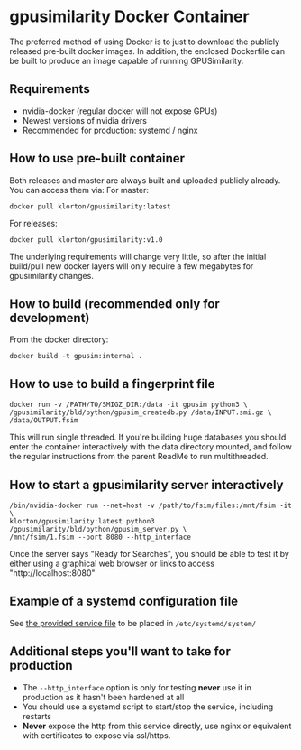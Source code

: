 # gpusimilarity Docker Container

The preferred method of using Docker is to just to download the publicly
released pre-built docker images.  In addition, the enclosed Dockerfile can be
built to produce an image capable of running GPUSimilarity.

## Requirements
* nvidia-docker (regular docker will not expose GPUs)
* Newest versions of nvidia drivers
* Recommended for production:  systemd / nginx

## How to use pre-built container
Both releases and master are always built and uploaded publicly already.  You
can access them via:
For master:
```
docker pull klorton/gpusimilarity:latest
```

For releases:

```
docker pull klorton/gpusimilarity:v1.0
```

The underlying requirements will change very little, so after the initial
build/pull new docker layers will only require a few megabytes for
gpusimilarity changes.

## How to build (recommended only for development)
From the docker directory:
```
docker build -t gpusim:internal .
```

## How to use to build a fingerprint file
```
docker run -v /PATH/TO/SMIGZ_DIR:/data -it gpusim python3 \
/gpusimilarity/bld/python/gpusim_createdb.py /data/INPUT.smi.gz \
/data/OUTPUT.fsim
```

This will run single threaded.  If you're building huge databases you should
enter the container interactively with the data directory mounted, and follow
the regular instructions from the parent ReadMe to run multithreaded.

## How to start a gpusimilarity server interactively
```
/bin/nvidia-docker run --net=host -v /path/to/fsim/files:/mnt/fsim -it \
klorton/gpusimilarity:latest python3 /gpusimilarity/bld/python/gpusim_server.py \
/mnt/fsim/1.fsim --port 8080 --http_interface
```

Once the server says "Ready for Searches", you should be able to test it by
either using a graphical web browser or links to access "http://localhost:8080"

## Example of a systemd configuration file
See [the provided service file](gpusimilarity.service) to be placed in `/etc/systemd/system/`

## Additional steps you'll want to take for production
* The `--http_interface` option is only for testing **never** use it in
  production as it hasn't been hardened at all
* You should use a systemd script to start/stop the service, including restarts
* **Never** expose the http from this service directly, use nginx or equivalent with certificates to expose via ssl/https.
